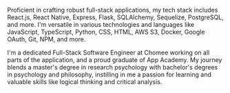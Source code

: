 Proficient in crafting robust full-stack applications, my tech stack includes React.js, React Native, Express, Flask, SQLAlchemy, Sequelize, PostgreSQL, and more. I'm versatile in various technologies and languages like JavaScript, TypeScript, Python, CSS, HTML, AWS S3, Docker, Google OAuth, Git, NPM, and more.

I'm a dedicated Full-Stack Software Engineer at Chomee working on all parts of the application, and a proud graduate of App Academy. My journey blends a master's degree in research psychology with bachelor's degrees in psychology and philosophy, instilling in me a passion for learning and valuable skills like logical thinking and critical analysis.
